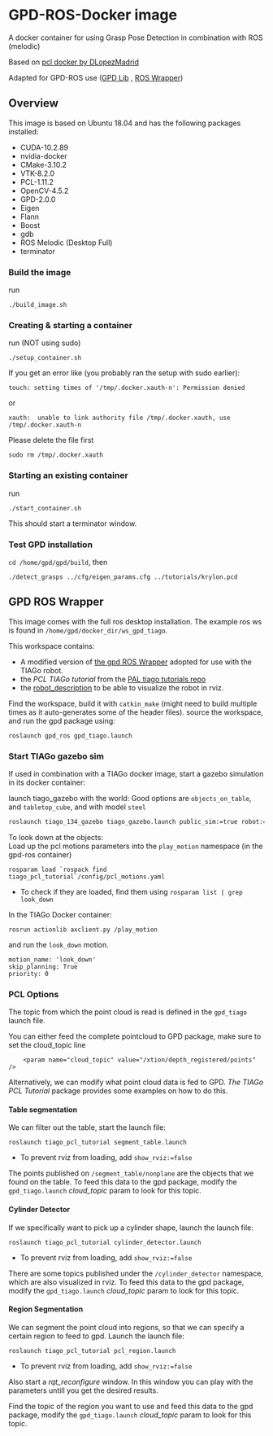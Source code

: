 # GPD-ROS-Docker image
A docker container for using Grasp Pose Detection in combination with ROS (melodic)

Based on [pcl docker by DLopezMadrid](https://github.com/DLopezMadrid/pcl-docker)

Adapted for GPD-ROS use ([GPD Lib](https://github.com/atenpas/gpd) , [ROS Wrapper](https://github.com/atenpas/gpd_ros/))

## Overview
This image is based on Ubuntu 18.04 and has the following packages installed:
- CUDA-10.2.89  
- nvidia-docker  
- CMake-3.10.2  
- VTK-8.2.0  
- PCL-1.11.2  
- OpenCV-4.5.2  
- GPD-2.0.0  
- Eigen  
- Flann  
- Boost  
- gdb  
- ROS Melodic (Desktop Full)  
- terminator  

### Build the image
run  
```
./build_image.sh
```

### Creating & starting a container
run (NOT using sudo)  
```
./setup_container.sh
```

If you get an error like (you probably ran the setup with sudo earlier):  
```
touch: setting times of '/tmp/.docker.xauth-n': Permission denied
```
or   
```
xauth:  unable to link authority file /tmp/.docker.xauth, use /tmp/.docker.xauth-n
```
Please delete the file first  
```
sudo rm /tmp/.docker.xauth 
```

### Starting an existing container
run  
```
./start_container.sh
```

This should start a terminator window.

### Test GPD installation
`cd /home/gpd/gpd/build`, then
```
./detect_grasps ../cfg/eigen_params.cfg ../tutorials/krylon.pcd
```


## GPD ROS Wrapper
This image comes with the full ros desktop installation. The example ros ws is found in `/home/gpd/docker_dir/ws_gpd_tiago`.  

This workspace contains:   
- A modified version of [the gpd ROS Wrapper](https://github.com/atenpas/gpd_ros/) adopted for use with the TIAGo robot.  
- the *PCL TIAGo tutorial* from the [PAL tiago tutorials repo](https://github.com/pal-robotics/tiago_tutorials)  
- the [robot_description](https://github.com/pal-robotics/tiago_robot) to be able to visualize the robot in rviz.  

Find the workspace, build it with `catkin_make` (might need to build multiple times as it auto-generates some of the header files).
source the workspace, and run the gpd package using:  
```
roslaunch gpd_ros gpd_tiago.launch
```

### Start TIAGo gazebo sim
If used in combination with a TIAGo docker image, start a gazebo simulation in its docker container:  

launch tiago_gazebo with the world: Good options are `objects_on_table`, and `tabletop_cube`, and with model `steel`
```bash
roslaunch tiago_134_gazebo tiago_gazebo.launch public_sim:=true robot:=steel world:=tabletop_cube
```

To look down at the objects:  
Load up the pcl motions parameters into the `play_motion` namespace (in the gpd-ros container)
```
rosparam load `rospack find tiago_pcl_tutorial`/config/pcl_motions.yaml
```
- To check if they are loaded, find them using `rosparam list | grep look_down`

In the TIAGo Docker container:  
```
rosrun actionlib axclient.py /play_motion
```  
and run the `look_down` motion.  
```
motion_name: 'look_down'
skip_planning: True
priority: 0
```

### PCL Options
The topic from which the point cloud is read is defined in the `gpd_tiago` launch file.  

You can either feed the complete pointcloud to GPD package, make sure to set the cloud_topic line 

```
    <param name="cloud_topic" value="/xtion/depth_registered/points" />
```

Alternatively, we can modify what point cloud data is fed to GPD. *The TIAGo PCL Tutorial* package provides some examples on how to do this.

#### Table segmentation
We can filter out the table, start the launch file:  
```
roslaunch tiago_pcl_tutorial segment_table.launch
```
- To prevent rviz from loading, add `show_rviz:=false`

The points published on `/segment_table/nonplane` are the objects that we found on the table. To feed this data to the gpd package, modify the `gpd_tiago.launch` *cloud_topic* param to look for this topic.

#### Cylinder Detector
If we specifically want to pick up a cylinder shape, launch the launch file:  
```
roslaunch tiago_pcl_tutorial cylinder_detector.launch
```
- To prevent rviz from loading, add `show_rviz:=false`

There are some topics published under the `/cylinder_detector` namespace, which are also visualized in rviz. To feed this data to the gpd package, modify the `gpd_tiago.launch` *cloud_topic* param to look for this topic.

#### Region Segmentation
We can segment the point cloud into regions, so that we can specify a certain region to feed to gpd. Launch the launch file:  
```
roslaunch tiago_pcl_tutorial pcl_region.launch
```
- To prevent rviz from loading, add `show_rviz:=false`

Also start a *rqt_reconfigure* window. In this window you can play with the parameters untill you get the desired results.

Find the topic of the region you want to use and feed this data to the gpd package, modify the `gpd_tiago.launch` *cloud_topic* param to look for this topic.
